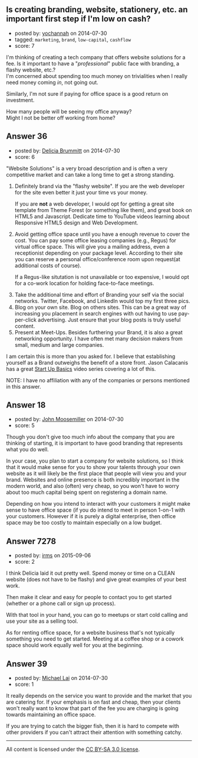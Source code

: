 ## Is creating branding, website, stationery, etc. an important first step if I'm low on cash?

- posted by: [yochannah](https://stackexchange.com/users/1677788/yochannah) on 2014-07-30
- tagged: `marketing`, `brand`, `low-capital`, `cashflow`
- score: 7

I'm thinking of creating a tech company that offers website solutions for a fee. Is it important to have a "*professional*" public face with branding, a flashy website, etc.? <br />
I'm concerned about spending too much money on trivialities when I really need money coming _in_, not going out. 

Similarly, I'm not sure if paying for office space is a good return on investment. 

How many people will be seeing my office anyway?<br />Might I not be better off working from home?


## Answer 36

- posted by: [Delicia Brummitt](https://stackexchange.com/users/1168632/delicia-brummitt) on 2014-07-30
- score: 6

<p>"Website Solutions" is a very broad description and is often a very competitive market and can take a long time to get a strong standing.  </p>

<ol>
<li><p>Definitely brand via the "flashy website".  If you are the
web developer for the site even better it just your time vs your 
money.  </p>

<p>If you are <strong>not</strong> a web developer, I would opt for getting a great
site template from Theme Forest (or something like them), and great
book on HTML5 and Javascript. Dedicate time to YouTube videos
learning about Responsive HTML5 design and Web Development.</p></li>
<li><p>Avoid getting office space until you have a enough revenue to
cover the cost.  You can pay some office leasing companies (e.g.,
Regus) for virtual office space. This will give you a mailing
address, even a receptionist depending on your package level.
According to their site you can reserve a personal office/conference
room upon request(at additional costs of course). </p>

<p>If a Regus-like situtation is not unavailable or too expensive, I
would opt for a co-work location for holding face-to-face meetings.</p></li>
<li>Take the additional time and effort of Branding your self via the
social networks.  Twitter, Facebook, and LinkedIn would top my
first three pics.</li>
<li>Blog on your own site. Blog on others sites. This can be a great way
of increasing you placement in search engines with out having to use
pay-per-click advertising. Just ensure that your blog posts is truly useful content.</li>
<li>Present at Meet-Ups. Besides furthering your Brand, it is also a
great networking opportunity.  I have often met many decision makers
from small, medium and large companies.</li>
</ol>

<p>I am certain this is more than you asked for.  I believe that establishing yourself as a Brand outweighs the benefit of a store front.  Jason Calacanis has a great <a href="http://thisweekinstartups.com/name-startup-wsgr-startup-basics/">Start Up Basics</a> video series covering a lot of this.</p>

<p>NOTE: I have no affiliation with any of the companies or persons mentioned in this answer.  </p>



## Answer 18

- posted by: [John Moosemiller](https://stackexchange.com/users/3069468/john-moosemiller) on 2014-07-30
- score: 5

Though you don't give too much info about the company that you are thinking of starting, it is important to have good branding that represents what you do well.

In your case, you plan to start a company for website solutions, so I think that it would make sense for you to show your talents through your own website as it will likely be the first place that people will view you and your brand. Websites and online presence is both incredibly important in the modern world, and also (often) very cheap, so you won't have to worry about too much capital being spent on registering a domain name.

Depending on how you intend to interact with your customers it might make sense to have office space (if you do intend to meet in person 1-on-1 with your customers. However if it is purely a digital enterprise, then office space may be too costly to maintain especially on a low budget.


## Answer 7278

- posted by: [irms](https://stackexchange.com/users/49306/irms) on 2015-09-06
- score: 2

I think Delicia laid it out pretty well. Spend money or time on a CLEAN website (does not have to be flashy) and give great examples of your best work. 

Then make it clear and easy for people to contact you to get started (whether or a phone call or sign up process).

With that tool in your hand, you can go to meetups or start cold calling and use your site as a selling tool. 

As for renting office space, for a website business that's not typically something you need to get started. Meeting at a coffee shop or a cowork space should work equally well for you at the beginning.


## Answer 39

- posted by: [Michael Lai](https://stackexchange.com/users/213864/michael-lai) on 2014-07-30
- score: 1

It really depends on the service you want to provide and the market that you are catering for. If your emphasis is on fast and cheap, then your clients won't really want to know that part of the fee you are charging is going towards maintaining an office space.

If you are trying to catch the bigger fish, then it is hard to compete with other providers if you can't attract their attention with something catchy.




---

All content is licensed under the [CC BY-SA 3.0 license](https://creativecommons.org/licenses/by-sa/3.0/).
